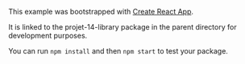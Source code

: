 This example was bootstrapped with [Create React App](https://github.com/facebook/create-react-app).

It is linked to the projet-14-library package in the parent directory for development purposes.

You can run `npm install` and then `npm start` to test your package.
